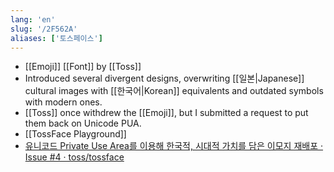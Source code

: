 ```yaml
---
lang: 'en'
slug: '/2F562A'
aliases: ['토스페이스']
---
```


- [[Emoji]] [[Font]] by [[Toss]]
- Introduced several divergent designs, overwriting [[일본|Japanese]] cultural images with [[한국어|Korean]] equivalents and outdated symbols with modern ones.
- [[Toss]] once withdrew the [[Emoji]], but I submitted a request to put them back on Unicode PUA.
- [[TossFace Playground]]
- [유니코드 Private Use Area를 이용해 한국적, 시대적 가치를 담은 이모지 재배포 · Issue #4 · toss/tossface](https://github.com/toss/tossface/issues/4)
